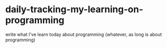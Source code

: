# daily-tracking-my-learning-on-programming
write what I've learn today about programming (whatever, as long is about programming)
